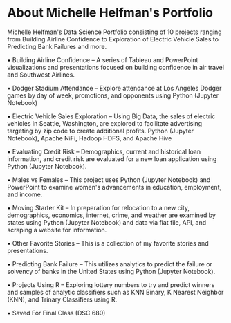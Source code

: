 # About Michelle Helfman's Portfolio
Michelle Helfman's Data Science Portfolio consisting of 10 projects ranging from Building Airline Confidence to Exploration of Electric Vehicle Sales to Predicting Bank Failures and more.

•	Building Airline Confidence – A series of Tableau and PowerPoint visualizations and presentations focused on building confidence in air travel and Southwest Airlines.

•	Dodger Stadium Attendance – Explore attendance at Los Angeles Dodger games by day of week, promotions, and opponents using Python (Jupyter Notebook)

•	Electric Vehicle Sales Exploration – Using Big Data, the sales of electric vehicles in Seattle, Washington, are explored to facilitate advertising targeting by zip code to create additional profits.  Python (Jupyter Notebook), Apache NiFi, Hadoop HDFS, and Apache Hive

•	Evaluating Credit Risk – Demographics, current and historical loan information, and credit risk are evaluated for a new loan application using Python (Jupyter Notebook).

•	Males vs Females – This project uses Python (Jupyter Notebook) and PowerPoint to examine women's advancements in education, employment, and income.

•	Moving Starter Kit – In preparation for relocation to a new city, demographics, economics, internet, crime, and weather are examined by states using Python (Jupyter Notebook) and data via flat file, API, and scraping a website for information.

•	Other Favorite Stories – This is a collection of my favorite stories and presentations.

•	Predicting Bank Failure – This utilizes analytics to predict the failure or solvency of banks in the United States using Python (Jupyter Notebook).

•	Projects Using R – Exploring lottery numbers to try and predict winners and samples of analytic classifiers such as KNN Binary, K Nearest Neighbor (KNN), and Trinary Classifiers using R.

•	Saved For Final Class (DSC 680)

